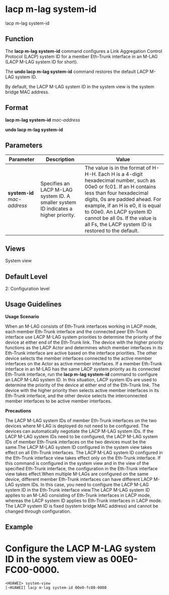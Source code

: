 lacp m-lag system-id
====================

lacp m-lag system-id

Function
--------



The **lacp m-lag system-id** command configures a Link Aggregation Control Protocol (LACP) system ID for a member Eth-Trunk interface in an M-LAG (LACP M-LAG system ID for short).

The **undo lacp m-lag system-id** command restores the default LACP M-LAG system ID.



By default, the LACP M-LAG system ID in the system view is the system bridge MAC address.


Format
------

**lacp m-lag system-id** *mac-address*

**undo lacp m-lag system-id**


Parameters
----------

| Parameter | Description | Value |
| --- | --- | --- |
| **system-id** *mac-address* | Specifies an LACP M-LAG system ID.  A smaller system ID indicates a higher priority. | The value is in the format of H-H-H. Each H is a 4-digit hexadecimal number, such as 00e0 or fc01. If an H contains less than four hexadecimal digits, 0s are padded ahead. For example, if an H is e0, it is equal to 00e0.  An LACP system ID cannot be all 0s.  If the value is all Fs, the LACP system ID is restored to the default. |



Views
-----

System view


Default Level
-------------

2: Configuration level


Usage Guidelines
----------------

**Usage Scenario**

When an M-LAG consists of Eth-Trunk interfaces working in LACP mode, each member Eth-Trunk interface and the connected peer Eth-Trunk interface use LACP M-LAG system priorities to determine the priority of the device at either end of the Eth-Trunk link. The device with the higher priority functions as the LACP Actor and determines which member interfaces in its Eth-Trunk interface are active based on the interface priorities. The other device selects the member interfaces connected to the active member interfaces on the Actor as active member interfaces. If a member Eth-Trunk interface in an M-LAG has the same LACP system priority as its connected Eth-Trunk interface, run the **lacp m-lag system-id** command to configure an LACP M-LAG system ID. In this situation, LACP system IDs are used to determine the priority of the device at either end of the Eth-Trunk link. The device with the higher priority then selects active member interfaces in its Eth-Trunk interface, and the other device selects the interconnected member interfaces to be active member interfaces.

**Precautions**

The LACP M-LAG system IDs of member Eth-Trunk interfaces on the two devices where M-LAG is deployed do not need to be configured. The devices can automatically negotiate the LACP M-LAG system IDs. If the LACP M-LAG system IDs need to be configured, the LACP M-LAG system IDs of member Eth-Trunk interfaces on the two devices must be the same.The LACP M-LAG system ID configured in the system view takes effect on all Eth-Trunk interfaces. The LACP M-LAG system ID configured in the Eth-Trunk interface view takes effect only on the Eth-Trunk interface. If this command is configured in the system view and in the view of the specified Eth-Trunk interface, the configuration in the Eth-Trunk interface view takes effect.When multiple M-LAGs are configured on the same device, different member Eth-Trunk interfaces can have different LACP M-LAG system IDs. In this case, you need to configure the LACP M-LAG system ID in the Eth-Trunk interface view.The LACP M-LAG system ID applies to an M-LAG consisting of Eth-Trunk interfaces in LACP mode, whereas the LACP system ID applies to Eth-Trunk interfaces in LACP mode. The LACP system ID is fixed (system bridge MAC address) and cannot be changed through configuration.


Example
-------

# Configure the LACP M-LAG system ID in the system view as 00E0-FC00-0000.
```
<HUAWEI> system-view
[~HUAWEI] lacp m-lag system-id 00e0-fc00-0000

```